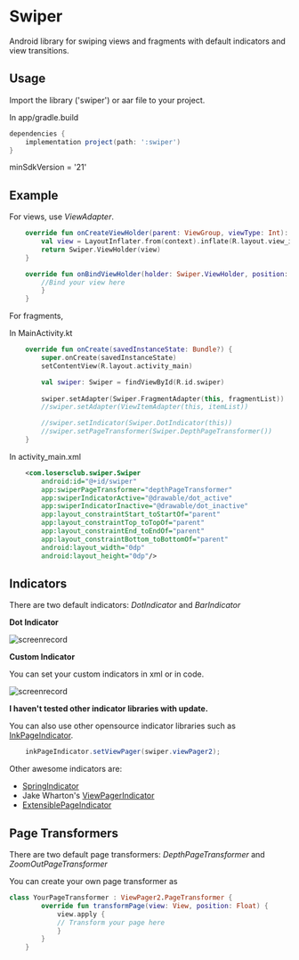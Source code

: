 # Swiper
Android library for swiping views and fragments with default indicators and view transitions.

Usage
-----
Import the library ('swiper') or aar file to your project.

In app/gradle.build

```groovy
dependencies {
    implementation project(path: ':swiper')
}
```

minSdkVersion = '21'

Example
-------

For views, use *ViewAdapter*.

```kotlin
    override fun onCreateViewHolder(parent: ViewGroup, viewType: Int): Swiper.ViewHolder {
        val view = LayoutInflater.from(context).inflate(R.layout.view_item, parent, false)
        return Swiper.ViewHolder(view)
    }

    override fun onBindViewHolder(holder: Swiper.ViewHolder, position: Int) {
    	//Bind your view here
        }
    }
```

For fragments,
    
In MainActivity.kt

```kotlin
    override fun onCreate(savedInstanceState: Bundle?) {
        super.onCreate(savedInstanceState)
        setContentView(R.layout.activity_main)

        val swiper: Swiper = findViewById(R.id.swiper)
	
        swiper.setAdapter(Swiper.FragmentAdapter(this, fragmentList))
        //swiper.setAdapter(ViewItemAdapter(this, itemList))

        //swiper.setIndicator(Swiper.DotIndicator(this))
        //swiper.setPageTransformer(Swiper.DepthPageTransformer())
    }
```
    
In activity_main.xml

```xml
    <com.losersclub.swiper.Swiper
        android:id="@+id/swiper"
        app:swiperPageTransformer="depthPageTransformer"
        app:swiperIndicatorActive="@drawable/dot_active"
        app:swiperIndicatorInactive="@drawable/dot_inactive"
        app:layout_constraintStart_toStartOf="parent"
        app:layout_constraintTop_toTopOf="parent"
        app:layout_constraintEnd_toEndOf="parent"
        app:layout_constraintBottom_toBottomOf="parent"
        android:layout_width="0dp"
        android:layout_height="0dp"/>
```

Indicators
----------
There are two default indicators: *DotIndicator* and *BarIndicator*

**Dot Indicator**

![screenrecord](/resource/default_indicator.gif)

**Custom Indicator**

You can set your custom indicators in xml or in code.

![screenrecord](/resource/custom_indicator.gif)

**I haven't tested other indicator libraries with update.**

You can also use other opensource indicator libraries such as [InkPageIndicator](https://github.com/DavidPacioianu/InkPageIndicator).

```java
    inkPageIndicator.setViewPager(swiper.viewPager2);
````

Other awesome indicators are:

* [SpringIndicator](https://github.com/chenupt/SpringIndicator)
* Jake Wharton's [ViewPagerIndicator](https://github.com/JakeWharton/ViewPagerIndicator)
* [ExtensiblePageIndicator](https://github.com/merhold/extensible-page-indicator)

Page Transformers
-----------------
There are two default page transformers: *DepthPageTransformer* and *ZoomOutPageTransformer*

You can create your own page transformer as

```kotlin
class YourPageTransformer : ViewPager2.PageTransformer {
        override fun transformPage(view: View, position: Float) {
            view.apply {
	    	// Transform your page here
            }
        }
    }
```

